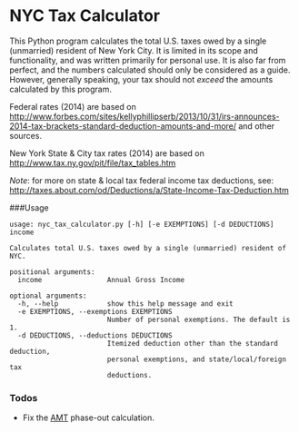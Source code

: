 NYC Tax Calculator
==================
This Python program calculates the total U.S. taxes owed by a single (unmarried) 
resident of New York City. It is limited in its scope and functionality, and 
was written primarily for personal use. It is also far from perfect, and the 
numbers calculated should only be considered as a guide. However, generally 
speaking, your tax should not _exceed_ the amounts calculated by this program.

Federal rates (2014) are based on http://www.forbes.com/sites/kellyphillipserb/2013/10/31/irs-announces-2014-tax-brackets-standard-deduction-amounts-and-more/ and other sources.

New York State & City tax rates (2014) are based on http://www.tax.ny.gov/pit/file/tax_tables.htm

*Note*: for more on state & local tax federal income tax deductions, see: http://taxes.about.com/od/Deductions/a/State-Income-Tax-Deduction.htm

###Usage

    usage: nyc_tax_calculator.py [-h] [-e EXEMPTIONS] [-d DEDUCTIONS] income

    Calculates total U.S. taxes owed by a single (unmarried) resident of NYC.

    positional arguments:
      income                Annual Gross Income

    optional arguments:
      -h, --help            show this help message and exit
      -e EXEMPTIONS, --exemptions EXEMPTIONS
                            Number of personal exemptions. The default is 1.
      -d DEDUCTIONS, --deductions DEDUCTIONS
                            Itemized deduction other than the standard deduction,
                            personal exemptions, and state/local/foreign tax
                            deductions.

### Todos

* Fix the [AMT](https://en.wikipedia.org/wiki/Alternative_minimum_tax) 
  phase-out calculation.

